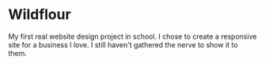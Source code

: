 # Wildflour
 
My first real website design project in school. I chose to create a responsive site for a business I love. I still haven't gathered the nerve to show it to them.
